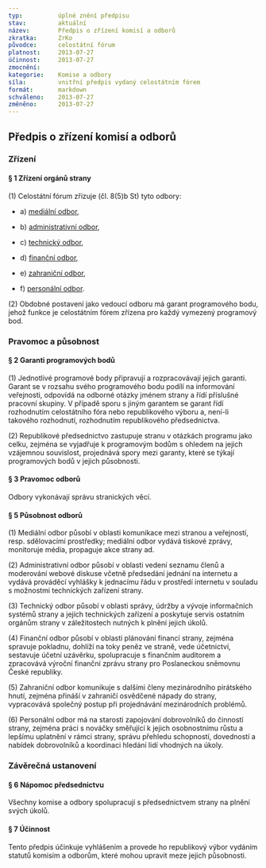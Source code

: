 ```yaml
---
typ:          úplné znění předpisu
stav:         aktuální
název:        Předpis o zřízení komisí a odborů
zkratka:      ZrKo
původce:      celostátní fórum
platnost:     2013-07-27
účinnost:     2013-07-27
zmocnění:     
kategorie:    Komise a odbory
síla:         vnitřní předpis vydaný celostátním fórem
formát:       markdown
schváleno:    2013-07-27
změněno:      2013-07-27
---
```

<!--#  27.07.2013 22:04 ![image alt text](image_0.png)[ ](http://www.pirati.cz/rules/zrko?rev=1374955450&do=diff)[rules:zrko](http://www.pirati.cz/rules/zrko?rev=1374955450) – [§7 Účinnost] Helca-->

## Předpis o zřízení komisí a odborů

### Zřízení

#### § 1 Zřízení orgánů strany

(1) Celostátní fórum zřizuje (čl. 8(5)b St) tyto odbory:

* a) [mediální odbor](http://www.pirati.cz/mo/start),

* b) [administrativní odbor](http://www.pirati.cz/ao/start),

* c) [technický odbor](http://www.pirati.cz/to/start),

* d) [finanční odbor](http://www.pirati.cz/fo/start),

* e) [zahraniční odbor](http://www.pirati.cz/zo/start),

* f) [personální odbor](http://www.pirati.cz/po/start).

(2) Obdobné postavení jako vedoucí odboru má garant programového bodu, jehož funkce je celostátním fórem zřízena pro každý vymezený programový bod.

### Pravomoc a působnost

#### § 2 Garanti programových bodů

(1) Jednotlivé programové body připravují a rozpracovávají jejich garanti. Garant se v rozsahu svého programového bodu podílí na informování veřejnosti, odpovídá na odborné otázky jménem strany a řídí příslušné pracovní skupiny. V případě sporu s jiným garantem se garant řídí rozhodnutím celostátního fóra nebo republikového výboru a, není-li takového rozhodnutí, rozhodnutím republikového předsednictva.

(2) Republikové předsednictvo zastupuje stranu v otázkách programu jako celku, zejména se vyjadřuje k programovým bodům s ohledem na jejich vzájemnou souvislost, projednává spory mezi garanty, které se týkají programových bodů v jejich působnosti.

#### § 3 Pravomoc odborů

Odbory vykonávají správu stranických věcí.

#### § 5 Působnost odborů

(1) Mediální odbor působí v oblasti komunikace mezi stranou a veřejností, resp. sdělovacími prostředky; mediální odbor vydává tiskové zprávy, monitoruje média, propaguje akce strany ad.

(2) Administrativní odbor působí v oblasti vedení seznamu členů a moderování webové diskuse včetně předsedání jednání na internetu a vydává prováděcí vyhlášky k jednacímu řádu v prostředí internetu v souladu s možnostmi technických zařízení strany.

(3) Technický odbor působí v oblasti správy, údržby a vývoje informačních systémů strany a jejích technických zařízení a poskytuje servis ostatním orgánům strany v záležitostech nutných k plnění jejich úkolů.

(4) Finanční odbor působí v oblasti plánování financí strany, zejména spravuje pokladnu, dohlíží na toky peněz ve straně, vede účetnictví, sestavuje účetní uzávěrku, spolupracuje s finančním auditorem a zpracovává výroční finanční zprávu strany pro Poslaneckou sněmovnu České republiky.

(5) Zahraniční odbor komunikuje s dalšími členy mezinárodního pirátského hnutí, zejména přináší v zahraničí osvědčené nápady do strany, vypracovává společný postup při projednávání mezinárodních problémů.

(6) Personální odbor má na starosti zapojování dobrovolníků do činností strany, zejména práci s nováčky směřující k jejich osobnostnímu růstu a lepšímu uplatnění v rámci strany, správu přehledu schopností, dovedností a nabídek dobrovolníků a koordinaci hledání lidí vhodných na úkoly.

### Závěrečná ustanovení

#### § 6 Nápomoc předsednictvu

Všechny komise a odbory spolupracují s předsednictvem strany na plnění svých úkolů.

#### § 7 Účinnost

Tento předpis účinkuje vyhlášením a provede ho republikový výbor vydáním statutů komisím a odborům, které mohou upravit meze jejich působnosti.

